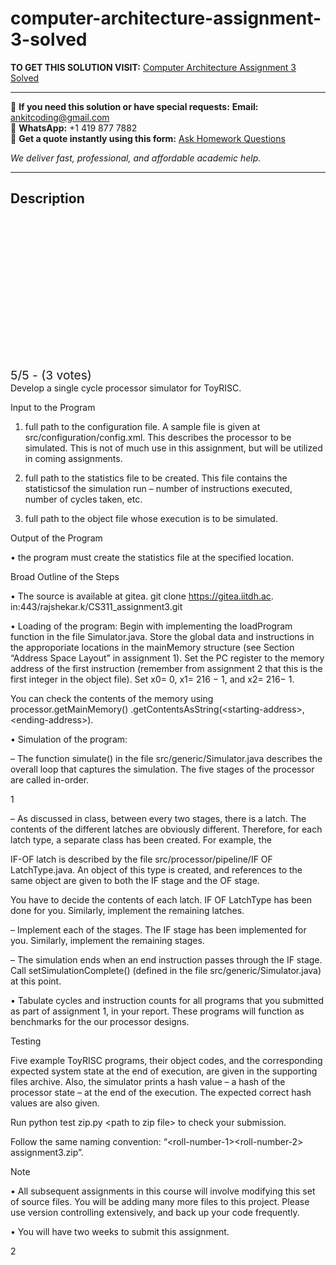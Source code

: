 # computer-architecture-assignment-3-solved
**TO GET THIS SOLUTION VISIT:** [Computer Architecture Assignment 3 Solved](https://www.ankitcodinghub.com/product/computer-architecture-laboratory-assignment-3-solved/)


---

📩 **If you need this solution or have special requests:** **Email:** ankitcoding@gmail.com  
📱 **WhatsApp:** +1 419 877 7882  
📄 **Get a quote instantly using this form:** [Ask Homework Questions](https://www.ankitcodinghub.com/services/ask-homework-questions/)

*We deliver fast, professional, and affordable academic help.*

---

<h2>Description</h2>



<div class="kk-star-ratings kksr-auto kksr-align-center kksr-valign-top" data-payload="{&quot;align&quot;:&quot;center&quot;,&quot;id&quot;:&quot;117892&quot;,&quot;slug&quot;:&quot;default&quot;,&quot;valign&quot;:&quot;top&quot;,&quot;ignore&quot;:&quot;&quot;,&quot;reference&quot;:&quot;auto&quot;,&quot;class&quot;:&quot;&quot;,&quot;count&quot;:&quot;3&quot;,&quot;legendonly&quot;:&quot;&quot;,&quot;readonly&quot;:&quot;&quot;,&quot;score&quot;:&quot;5&quot;,&quot;starsonly&quot;:&quot;&quot;,&quot;best&quot;:&quot;5&quot;,&quot;gap&quot;:&quot;4&quot;,&quot;greet&quot;:&quot;Rate this product&quot;,&quot;legend&quot;:&quot;5\/5 - (3 votes)&quot;,&quot;size&quot;:&quot;24&quot;,&quot;title&quot;:&quot;Computer Architecture Assignment 3 Solved&quot;,&quot;width&quot;:&quot;138&quot;,&quot;_legend&quot;:&quot;{score}\/{best} - ({count} {votes})&quot;,&quot;font_factor&quot;:&quot;1.25&quot;}">

<div class="kksr-stars">

<div class="kksr-stars-inactive">
            <div class="kksr-star" data-star="1" style="padding-right: 4px">


<div class="kksr-icon" style="width: 24px; height: 24px;"></div>
        </div>
            <div class="kksr-star" data-star="2" style="padding-right: 4px">


<div class="kksr-icon" style="width: 24px; height: 24px;"></div>
        </div>
            <div class="kksr-star" data-star="3" style="padding-right: 4px">


<div class="kksr-icon" style="width: 24px; height: 24px;"></div>
        </div>
            <div class="kksr-star" data-star="4" style="padding-right: 4px">


<div class="kksr-icon" style="width: 24px; height: 24px;"></div>
        </div>
            <div class="kksr-star" data-star="5" style="padding-right: 4px">


<div class="kksr-icon" style="width: 24px; height: 24px;"></div>
        </div>
    </div>

<div class="kksr-stars-active" style="width: 138px;">
            <div class="kksr-star" style="padding-right: 4px">


<div class="kksr-icon" style="width: 24px; height: 24px;"></div>
        </div>
            <div class="kksr-star" style="padding-right: 4px">


<div class="kksr-icon" style="width: 24px; height: 24px;"></div>
        </div>
            <div class="kksr-star" style="padding-right: 4px">


<div class="kksr-icon" style="width: 24px; height: 24px;"></div>
        </div>
            <div class="kksr-star" style="padding-right: 4px">


<div class="kksr-icon" style="width: 24px; height: 24px;"></div>
        </div>
            <div class="kksr-star" style="padding-right: 4px">


<div class="kksr-icon" style="width: 24px; height: 24px;"></div>
        </div>
    </div>
</div>


<div class="kksr-legend" style="font-size: 19.2px;">
            5/5 - (3 votes)    </div>
    </div>
Develop a single cycle processor simulator for ToyRISC.

Input to the Program

1. full path to the configuration file. A sample file is given at src/configuration/config.xml. This describes the processor to be simulated. This is not of much use in this assignment, but will be utilized in coming assignments.

2. full path to the statistics file to be created. This file contains the statisticsof the simulation run – number of instructions executed, number of cycles taken, etc.

3. full path to the object file whose execution is to be simulated.

Output of the Program

• the program must create the statistics file at the specified location.

Broad Outline of the Steps

• The source is available at gitea. git clone https://gitea.iitdh.ac. in:443/rajshekar.k/CS311_assignment3.git

• Loading of the program: Begin with implementing the loadProgram function in the file Simulator.java. Store the global data and instructions in the approporiate locations in the mainMemory structure (see Section “Address Space Layout” in assignment 1). Set the PC register to the memory address of the first instruction (remember from assignment 2 that this is the first integer in the object file). Set x0= 0, x1= 216 − 1, and x2= 216− 1.

You can check the contents of the memory using processor.getMainMemory() .getContentsAsString(&lt;starting-address&gt;, &lt;ending-address&gt;).

• Simulation of the program:

– The function simulate() in the file src/generic/Simulator.java describes the overall loop that captures the simulation. The five stages of the processor are called in-order.

1

– As discussed in class, between every two stages, there is a latch. The contents of the different latches are obviously different. Therefore, for each latch type, a separate class has been created. For example, the

IF-OF latch is described by the file src/processor/pipeline/IF OF LatchType.java. An object of this type is created, and references to the same object are given to both the IF stage and the OF stage.

You have to decide the contents of each latch. IF OF LatchType has been done for you. Similarly, implement the remaining latches.

– Implement each of the stages. The IF stage has been implemented for you. Similarly, implement the remaining stages.

– The simulation ends when an end instruction passes through the IF stage. Call setSimulationComplete() (defined in the file src/generic/Simulator.java) at this point.

• Tabulate cycles and instruction counts for all programs that you submitted as part of assignment 1, in your report. These programs will function as benchmarks for the our processor designs.

Testing

Five example ToyRISC programs, their object codes, and the corresponding expected system state at the end of execution, are given in the supporting files archive. Also, the simulator prints a hash value – a hash of the processor state – at the end of the execution. The expected correct hash values are also given.

Run python test zip.py &lt;path to zip file&gt; to check your submission.

Follow the same naming convention: “&lt;roll-number-1&gt;&lt;roll-number-2&gt; assignment3.zip”.

Note

• All subsequent assignments in this course will involve modifying this set of source files. You will be adding many more files to this project. Please use version controlling extensively, and back up your code frequently.

• You will have two weeks to submit this assignment.

2
